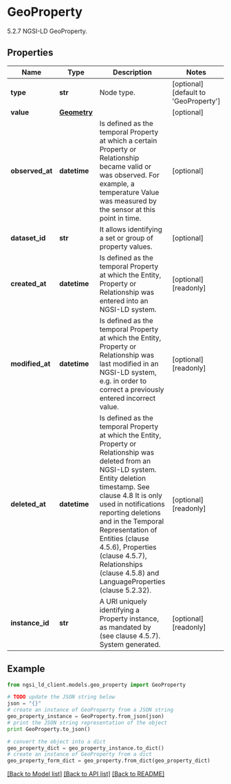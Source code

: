 # GeoProperty

5.2.7 NGSI-LD GeoProperty. 

## Properties

Name | Type | Description | Notes
------------ | ------------- | ------------- | -------------
**type** | **str** | Node type.  | [optional] [default to 'GeoProperty']
**value** | [**Geometry**](Geometry.md) |  | [optional] 
**observed_at** | **datetime** | Is defined as the temporal Property at which a certain Property or Relationship became valid or was observed. For example, a temperature Value was measured by the sensor at this point in time.  | [optional] 
**dataset_id** | **str** | It allows identifying a set or group of property values.  | [optional] 
**created_at** | **datetime** | Is defined as the temporal Property at which the Entity, Property or Relationship was entered into an NGSI-LD system.  | [optional] [readonly] 
**modified_at** | **datetime** | Is defined as the temporal Property at which the Entity, Property or Relationship was last modified in an NGSI-LD system, e.g. in order to correct a previously entered incorrect value.  | [optional] [readonly] 
**deleted_at** | **datetime** | Is defined as the temporal Property at which the Entity, Property or Relationship was deleted from an NGSI-LD system.  Entity deletion timestamp. See clause 4.8 It is only used in notifications reporting deletions and in the Temporal Representation of Entities (clause 4.5.6), Properties (clause 4.5.7), Relationships (clause 4.5.8) and LanguageProperties (clause 5.2.32).  | [optional] [readonly] 
**instance_id** | **str** | A URI uniquely identifying a Property instance, as mandated by (see clause 4.5.7). System generated.  | [optional] [readonly] 

## Example

```python
from ngsi_ld_client.models.geo_property import GeoProperty

# TODO update the JSON string below
json = "{}"
# create an instance of GeoProperty from a JSON string
geo_property_instance = GeoProperty.from_json(json)
# print the JSON string representation of the object
print GeoProperty.to_json()

# convert the object into a dict
geo_property_dict = geo_property_instance.to_dict()
# create an instance of GeoProperty from a dict
geo_property_form_dict = geo_property.from_dict(geo_property_dict)
```
[[Back to Model list]](../README.md#documentation-for-models) [[Back to API list]](../README.md#documentation-for-api-endpoints) [[Back to README]](../README.md)



